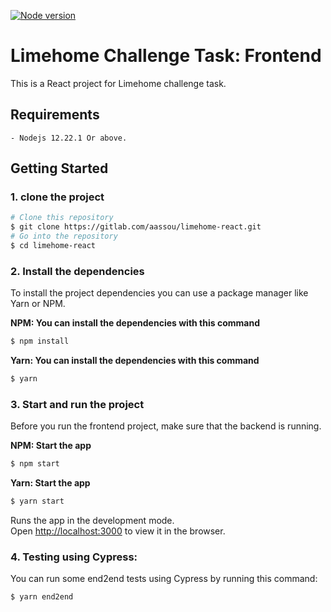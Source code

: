 [![Node version](https://img.shields.io/node/v/cypress)](http://nodejs.org/download/)


# Limehome Challenge Task: Frontend

This is a React project for Limehome challenge task.


## Requirements
    - Nodejs 12.22.1 Or above.
## Getting Started

### 1. clone the project

```bash
# Clone this repository
$ git clone https://gitlab.com/aassou/limehome-react.git
# Go into the repository
$ cd limehome-react

```

### 2. Install the dependencies

To install the project dependencies you can use a package manager like Yarn or NPM.

**NPM: You can install the dependencies with this command**

```bash
$ npm install

```
**Yarn: You can install the dependencies with this command**

```bash
$ yarn

```

### 3. Start and run the project


Before you run the frontend project, make sure that the backend is running.

**NPM: Start the app**


```bash
$ npm start

```

**Yarn: Start the app**


```bash
$ yarn start

```

Runs the app in the development mode.\
Open [http://localhost:3000](http://localhost:3000) to view it in the 
browser.


### 4. Testing using Cypress:

You can run some end2end tests using Cypress by running this command:

```bash
$ yarn end2end
```